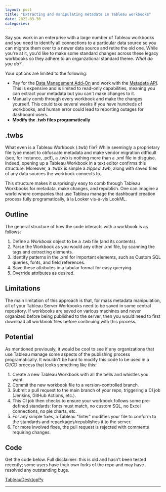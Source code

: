 ```yaml
---
layout: post
title: "Extracting and manipulating metadata in Tableau workbooks"
date: 2022-03-30
categories:
---
```


Say you work in an enterprise with a large number of Tableau workbooks and you need to identify all connections to a particular data source so you can migrate them over to a newer data source and retire the old one. While you're at it, you'd like to make some standard changes across these legacy workbooks so they adhere to an organzational standard theme. *What do you do?*

Your options are limited to the following:
* Pay for the [Data Management Add-On](https://www.tableau.com/products/data-management) and work with the [Metadata API](https://help.tableau.com/current/api/metadata_api/en-us/index.html). This is expensive and is limited to read-only capabilities, meaning you can extract your metadata but you can't make changes to it.
* Manually comb through every workbook and make the changes yourself. This could take several weeks if you have hundreds of workbooks, and human error could lead to reporting outages for dashboard users.
* **Modify the .twb files programatically**

## .twbs

What even is a Tableau Workbook (.twb) file? While seemingly a proprietary file type meant to obfuscate metadata and make vendor migration difficult (see, for instance, .pdf), a .twb is nothing more than a .xml file in disguise. Indeed, opening up a Tableau Workbook in a text editor confirms this structure. Moreover, a .twbx is simple a *zipped* .twb, along with saved files of any data sources the workbook connects to.

This structure makes it surprisingly easy to comb through Tableau Workbooks for metadata, make changes, and republish. One can imagine a world where companies that use Tableau manage the dashboard creation process fully programatically, à la Looker vis-à-vis LookML.

## Outline

The general structure of how the code interacts with a workbook is as follows:

1. Define a *Workbook* object to be a .twb file (and its contents).
2. Parse the Workbook as you would any other .xml file, by scanning the tags and extracting elements.
3. Identify patterns in the .xml for important elements, such as Custom SQL queries, fonts, and field references.
4. Save these attributes in a tabular format for easy querying.
5. Override attributes as desired.

## Limitations

The main limitation of this approach is that, for mass metadata manipulation, all of your Tableau Server Workbooks need to be saved in some central repository. If workbooks are saved on various machines and never organized before being published to the server, then you would need to first download all workbook files before continuing with this process.

## Potential

As mentioned previously, it would be cool to see if any organizations that use Tableau manage some aspects of the publishing process programatically. It wouldn't be hard to modify this code to be used in a CI/CD process that looks something like this:

1. Create a new Tableau Workbook with all the bells and whistles you want.
2. Commit the new workbook file to a version-controlled branch.
3. Submit a pull request to the main branch of your repo, triggering a CI job (Jenkins, GitHub Actions, etc.).
4. This CI job then checks to ensure your workbook follows some pre-defined standards: fonts must match, no custom SQL, no Excel connections, no pie charts, etc.
5. For any simple fixes, a Tableau "linter" modifies your file to conform to the standards and repackages/republishes it to the server.
6. For more involved fixes, the pull request is rejected with comments requiring changes.

## Code

Get the code below. Full disclaimer: this is old and hasn't been tested recently; some users have their own forks of the repo and may have resolved any outstanding bugs.

[TableauDesktopPy](https://github.com/bpewyllie/TableauDesktopPy)

***